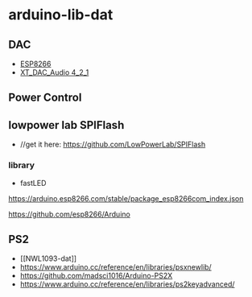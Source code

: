 

# arduino-lib-dat 


## DAC 

- [ESP8266](https://github.com/earlephilhower/ESP8266Audio)
- [XT_DAC_Audio 4_2_1](https://www.xtronical.com/the-dacaudio-library-download-and-installation/)



## Power Control 


## lowpower lab SPIFlash 
- //get it here: https://github.com/LowPowerLab/SPIFlash

### library

- fastLED


https://arduino.esp8266.com/stable/package_esp8266com_index.json

https://github.com/esp8266/Arduino


## PS2 

- [[NWL1093-dat]]
- https://www.arduino.cc/reference/en/libraries/psxnewlib/
- https://github.com/madsci1016/Arduino-PS2X
- https://www.arduino.cc/reference/en/libraries/ps2keyadvanced/


